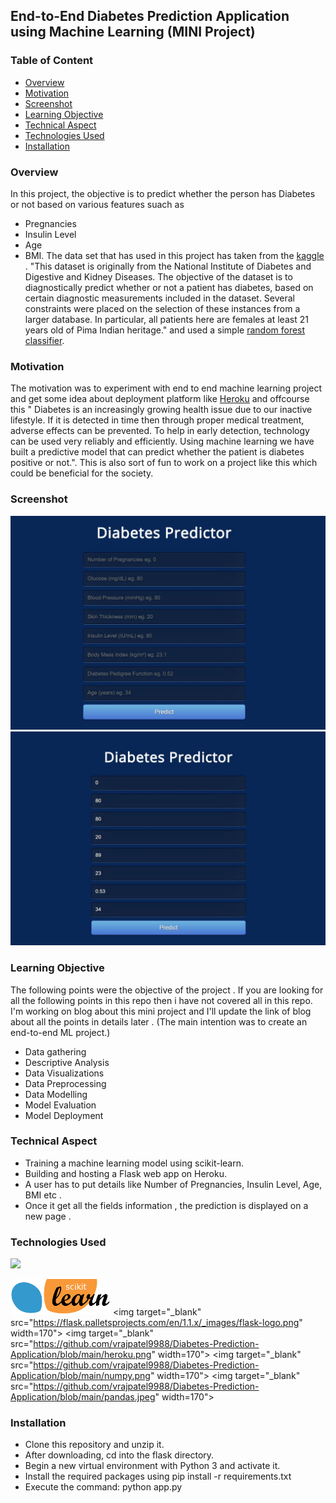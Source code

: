 ## End-to-End Diabetes Prediction Application using Machine Learning (MINI Project)  


### Table of Content
  * [Overview](#overview)
  * [Motivation](#motivation)
  * [Screenshot](#screenshot)
  * [Learning Objective](#Learning-Objective)
  * [Technical Aspect](#technical-aspect)
  * [Technologies Used](#technologies-used)
  * [Installation](#installation)


### Overview 
In this project, the objective is to predict whether the person has Diabetes or not based on various features suach as 
- Pregnancies
- Insulin Level
- Age
- BMI.
The data set that has used in this project has taken from the [kaggle](https://www.kaggle.com/) . "This dataset is originally from the National Institute of Diabetes and Digestive and Kidney Diseases. The objective of the dataset is to diagnostically predict whether or not a patient has diabetes, based on certain diagnostic measurements included in the dataset. Several constraints were placed on the selection of these instances from a larger database. In particular, all patients here are females at least 21 years old of Pima Indian heritage." and used a simple [random forest classifier](https://en.wikipedia.org/wiki/Random_forest).   

### Motivation
The motivation was to experiment  with end to end machine learning project and get some idea about deployment platform like [Heroku](https://g.co/kgs/yvsR77) and offcourse this "
Diabetes is an increasingly growing health issue due to our inactive lifestyle. If it is detected in time then through proper medical treatment, adverse effects can be prevented. To help in early detection, technology can be used very reliably and efficiently. Using machine learning we have built a predictive model that can predict whether the patient is diabetes positive or not.".
This is also sort of fun to work on a project like this which could be beneficial for the society. 

### Screenshot

![UI](final.JPG)
![UI](interface.JPG)

### Learning Objective
The following points were the objective of the project . If you are looking for all the following points in this repo then i have not covered all in this repo. I'm working on blog about this mini project and I'll update the link of blog about all the points in details later . (The main intention was to create an end-to-end ML project.)  
- Data gathering 
- Descriptive Analysis 
- Data Visualizations 
- Data Preprocessing 
- Data Modelling 
- Model Evaluation 
- Model Deployment 

### Technical Aspect 
- Training a machine learning model using scikit-learn. 
- Building and hosting a Flask web app on Heroku. 
- A user has to put details like Number of Pregnancies, Insulin Level, Age, BMI etc . 
- Once it get all the fields information , the prediction is displayed on a new page . 

### Technologies Used  
![](https://forthebadge.com/images/badges/made-with-python.svg) 

<!-- <img target="_blank" src="https://github.com/vrajpatel9988/Diabetes-Prediction-Application/blob/main/scikit.png" width=150"> -->
![UI](scikit.png)
<img target="_blank" src="https://flask.palletsprojects.com/en/1.1.x/_images/flask-logo.png" width=170">
<img target="_blank" src="https://github.com/vrajpatel9988/Diabetes-Prediction-Application/blob/main/heroku.png" width=170">
<img target="_blank" src="https://github.com/vrajpatel9988/Diabetes-Prediction-Application/blob/main/numpy.png" width=170">
<img target="_blank" src="https://github.com/vrajpatel9988/Diabetes-Prediction-Application/blob/main/pandas.jpeg" width=170"> 
<!-- ![UI](scikit.png)
![UI](flask.jpg)
![UI](heroku.png)
![UI](numpy.png)
![UI](pandas.jpeg) -->

### Installation 
- Clone this repository and unzip it.
- After downloading, cd into the flask directory.
- Begin a new virtual environment with Python 3 and activate it.
- Install the required packages using pip install -r requirements.txt
- Execute the command: python app.py






